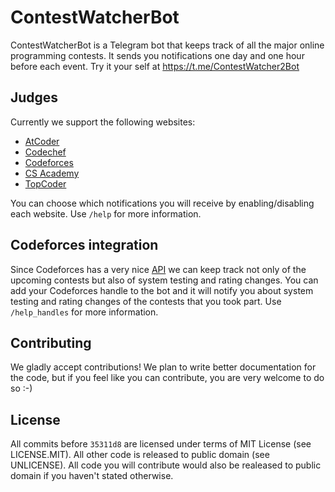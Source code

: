 # ContestWatcherBot
ContestWatcherBot is a Telegram bot that keeps track of all the major online programming contests. It sends you notifications one day and one hour before each event. Try it your self at https://t.me/ContestWatcher2Bot

## Judges
Currently we support the following websites:
- [AtCoder](https://atcoder.jp/)
- [Codechef](https://www.codechef.com/)
- [Codeforces](http://codeforces.com/)
- [CS Academy](https://csacademy.com/)
- [TopCoder](https://www.topcoder.com)

You can choose which notifications you will receive by enabling/disabling each website. Use `/help` for more information.

## Codeforces integration

Since Codeforces has a very nice [API](http://codeforces.com/api/help) we can keep track not only of the upcoming contests but also of system testing and rating changes. You can add your Codeforces handle to the bot and it will notify you about system testing and rating changes of the contests that you took part. Use `/help_handles` for more information.

## Contributing

We gladly accept contributions! We plan to write better documentation for the code, but if you feel like you can contribute, you are very welcome to do so :-)

## License

All commits before `35311d8` are licensed under terms of MIT License (see LICENSE.MIT).
All other code is released to public domain (see UNLICENSE). All code you will contribute
would also be realeased to public domain if you haven't stated otherwise.
